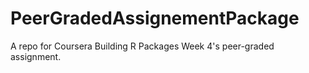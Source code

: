 # PeerGradedAssignementPackage
A repo for Coursera Building R Packages Week 4's peer-graded assignment.
